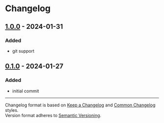 # Changelog

## [1.0.0] - 2024-01-31

### Added

 * git support

## [0.1.0] - 2024-01-27

### Added

 * initial commit

[1.0.0]: https://github.com/aanatoly/pdk-semver/releases/tag/1.0.0
[0.1.0]: https://github.com/aanatoly/pdk-semver/releases/tag/0.1.0

------
Changelog format is based on [Keep a Changelog][kacl] and [Common Changelog][ccl] styles.<br>
Version format adheres to [Semantic Versioning][semver].

[semver]: https://semver.org/spec/v2.0.0.html "Semantic Versioning"
[kacl]: https://keepachangelog.com/en/ "Keep a Changelog"
[ccl]: https://common-changelog.org/ "Common Changelog"
